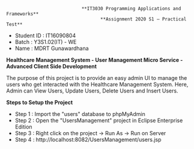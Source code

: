                                 **IT3030 Programming Applications and Frameworks**
                                       **Assignment 2020 S1 – Practical Test**

- Student ID	: IT16090804
- Batch 		: Y3S1.02(IT) - WE
- Name		: MDRT Gunawardhana


**Healthcare Management System - User Management Micro Service - Advanced Client Side Development**

The purpose of this project is to provide an easy admin UI to manage the users who get interacted with the Healthcare Management System. Here, Admin can View Users, Update Users, Delete Users and Insert Users. 

**Steps to Setup the Project**

- Step 1 : Import the "users" database to phpMyAdmin
- Step 2 : Open the "UsersManagement" project in Eclipse Enterprise Edition
- Step 3 : Right click on the project -> Run As -> Run on Server
- Step 4 : http://localhost:8082/UsersManagement/users.jsp
